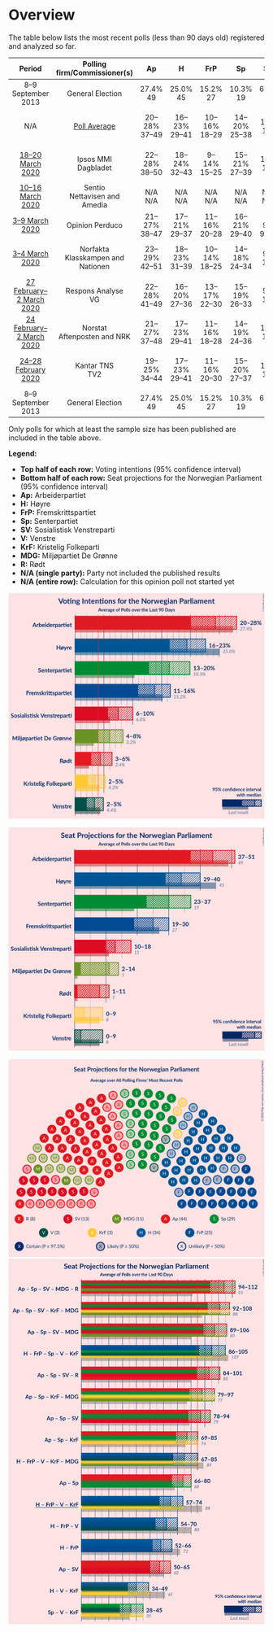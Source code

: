 # Overview

The table below lists the most recent polls (less than 90 days old) registered and analyzed so far.

| Period     | Polling firm/Commissioner(s) | Ap | H | FrP | Sp | SV | V | KrF | MDG | R |
|:----------:|:----------------------------:|:--:|:--:|:--:|:--:|:--:|:--:|:--:|:--:|:--:|
| 8–9 September 2013 | General Election | 27.4% <br> 49 | 25.0% <br> 45 | 15.2% <br> 27 | 10.3% <br> 19 | 6.0% <br> 11 | 4.4% <br> 8 | 4.2% <br> 8 | 3.2% <br> 1 | 2.4% <br> 1 |
| N/A | [Poll Average](average.html) | 20–28% <br> 37–49 | 16–23% <br> 29–41 | 10–16% <br> 18–29 | 14–20% <br> 25–38 | 6–11% <br> 10–20 | 2–5% <br> 0–8 | 2–5% <br> 0–8 | 4–8% <br> 2–14 | 3–7% <br> 1–11 |
| [18–20 March 2020](2020-03-20-IpsosMMI.html) | Ipsos MMI <br> Dagbladet | 22–28% <br> 38–50 | 18–24% <br> 32–43 | 9–14% <br> 15–25 | 15–21% <br> 27–39 | 7–11% <br> 12–21 | 2–4% <br> 0–2 | 2–5% <br> 1–9 | 3–6% <br> 1–12 | 3–7% <br> 2–11 |
| [10–16 March 2020](2020-03-16-Sentio.html) | Sentio <br> Nettavisen and Amedia | N/A <br> N/A | N/A <br> N/A | N/A <br> N/A | N/A <br> N/A | N/A <br> N/A | N/A <br> N/A | N/A <br> N/A | N/A <br> N/A | N/A <br> N/A |
| [3–9 March 2020](2020-03-09-OpinionPerduco.html) | Opinion Perduco | 21–27% <br> 38–47 | 17–21% <br> 29–37 | 11–16% <br> 20–28 | 16–21% <br> 29–40 | 5–9% <br> 9–15 | 3–5% <br> 1–8 | 2–4% <br> 0–8 | 5–8% <br> 9–15 | 3–5% <br> 1–9 |
| [3–4 March 2020](2020-03-04-Norfakta.html) | Norfakta <br> Klasskampen and Nationen | 23–29% <br> 42–51 | 18–23% <br> 31–39 | 10–14% <br> 18–25 | 14–18% <br> 24–34 | 6–9% <br> 10–16 | 2–4% <br> 0–2 | 2–4% <br> 0–7 | 6–9% <br> 10–15 | 4–7% <br> 2–11 |
| [27 February–2 March 2020](2020-03-02-ResponsAnalyse.html) | Respons Analyse <br> VG | 22–28% <br> 41–49 | 16–20% <br> 27–36 | 13–17% <br> 22–30 | 15–19% <br> 26–33 | 6–9% <br> 10–16 | 2–5% <br> 1–8 | 3–5% <br> 1–8 | 4–7% <br> 2–12 | 4–7% <br> 7–12 |
| [24 February–2 March 2020](2020-03-02-Norstat.html) | Norstat <br> Aftenposten and NRK | 21–27% <br> 37–48 | 17–23% <br> 29–41 | 11–16% <br> 18–28 | 14–19% <br> 24–36 | 7–11% <br> 10–19 | 2–4% <br> 0–8 | 3–6% <br> 1–9 | 4–7% <br> 2–13 | 3–6% <br> 2–11 |
| [24–28 February 2020](2020-02-28-KantarTNS.html) | Kantar TNS <br> TV2 | 19–25% <br> 34–44 | 17–23% <br> 29–41 | 11–16% <br> 20–30 | 15–20% <br> 27–37 | 7–11% <br> 12–20 | 3–5% <br> 2–10 | 2–5% <br> 0–8 | 4–7% <br> 7–13 | 3–6% <br> 1–10 |
| 8–9 September 2013 | General Election | 27.4% <br> 49 | 25.0% <br> 45 | 15.2% <br> 27 | 10.3% <br> 19 | 6.0% <br> 11 | 4.4% <br> 8 | 4.2% <br> 8 | 3.2% <br> 1 | 2.4% <br> 1 |

Only polls for which at least the sample size has been published are included in the table above.

**Legend:**
+ **Top half of each row:** Voting intentions (95% confidence interval)
+ **Bottom half of each row:** Seat projections for the Norwegian Parliament (95% confidence interval)
+ **Ap:** Arbeiderpartiet
+ **H:** Høyre
+ **FrP:** Fremskrittspartiet
+ **Sp:** Senterpartiet
+ **SV:** Sosialistisk Venstreparti
+ **V:** Venstre
+ **KrF:** Kristelig Folkeparti
+ **MDG:** Miljøpartiet De Grønne
+ **R:** Rødt
+ **N/A (single party):** Party not included the published results
+ **N/A (entire row):** Calculation for this opinion poll not started yet


![Graph with voting intentions not yet produced](average.png "Voting Intentions")

![Graph with seats not yet produced](average-seats.png "Seats")

![Graph with seating plan not yet produced](average-seating-plan.png "Seating Plan")
![Graph with coalitions seats not yet produced](average-coalitions-seats.png "Coalitions Seats")
